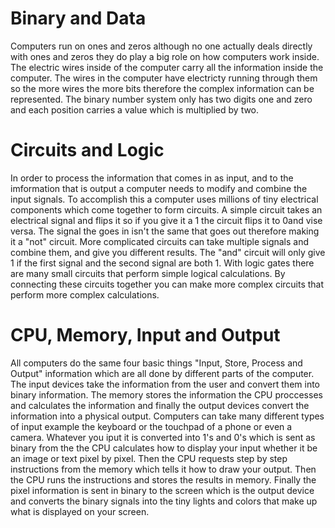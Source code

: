 # Binary and Data

Computers run on ones and zeros although no one actually deals directly with ones and zeros they do play a big role 
on how computers work inside. The electric wires inside of the computer carry all the information inside the computer.
The wires in the computer have electricty running through them so the more wires the more bits therefore the complex information
can be represented. The binary number system only has two digits one and zero and each position carries a value which is multiplied by two.

# Circuits and Logic

In order to process the information that comes in as input, and to the imformation that is output a computer needs to modify and combine
the input signals. To accomplish this a computer uses millions of tiny electrical components which come together to form circuits. 
A simple circuit takes an electrical signal and flips it so if you give it a 1 the circuit flips it to 0and vise versa. The signal the goes in isn't the same that goes out therefore making it a "not" circuit. More complicated circuits can take multiple signals and combine them, and give you different results. The "and" circuit will only give 1 if the first signal and the second signal are both 1. With logic gates 
there are many small circuits that perform simple logical calculations. By connecting these circuits together you can make more complex circuits that perform more complex calculations. 

# CPU, Memory, Input and Output

All computers do the same four basic things "Input, Store, Process and Output" information which are all done by different parts of the computer. The input devices take the information from the user and convert them into binary information. The memory stores the information
the CPU proccesses and calculates the information and finally the output devices convert the information into a physical output. Computers can take many different types of input example the keyboard or the touchpad of a phone or even a camera. Whatever you iput it is converted into 1's and 0's which is sent as binary from the the CPU calculates how to display your input whether it be an image or text pixel by pixel. Then the CPU requests step by step instructions from the memory which tells it how to draw your output. Then the CPU runs the instructions and stores the results in memory. Finally the pixel information is sent in binary to the screen which is the output device and converts the binary signals into the tiny lights and colors that make up what is displayed on your screen. 
